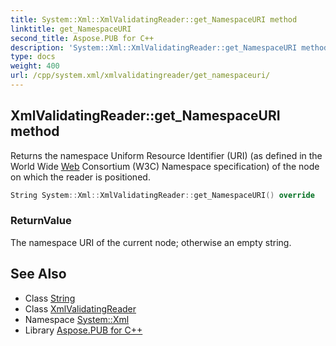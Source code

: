 ```yaml
---
title: System::Xml::XmlValidatingReader::get_NamespaceURI method
linktitle: get_NamespaceURI
second_title: Aspose.PUB for C++
description: 'System::Xml::XmlValidatingReader::get_NamespaceURI method. Returns the namespace Uniform Resource Identifier (URI) (as defined in the World Wide Web Consortium (W3C) Namespace specification) of the node on which the reader is positioned in C++.'
type: docs
weight: 400
url: /cpp/system.xml/xmlvalidatingreader/get_namespaceuri/
---
```

## XmlValidatingReader::get_NamespaceURI method


Returns the namespace Uniform Resource Identifier (URI) (as defined in the World Wide [Web](../../../system.web/) Consortium (W3C) Namespace specification) of the node on which the reader is positioned.

```cpp
String System::Xml::XmlValidatingReader::get_NamespaceURI() override
```


### ReturnValue

The namespace URI of the current node; otherwise an empty string.

## See Also

* Class [String](../../../system/string/)
* Class [XmlValidatingReader](../)
* Namespace [System::Xml](../../)
* Library [Aspose.PUB for C++](../../../)
